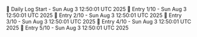📅 Daily Log Start - Sun Aug  3 12:50:01 UTC 2025
📌 Entry 1/10 - Sun Aug  3 12:50:01 UTC 2025
📌 Entry 2/10 - Sun Aug  3 12:50:01 UTC 2025
📌 Entry 3/10 - Sun Aug  3 12:50:01 UTC 2025
📌 Entry 4/10 - Sun Aug  3 12:50:01 UTC 2025
📌 Entry 5/10 - Sun Aug  3 12:50:01 UTC 2025
